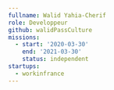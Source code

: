 ```yaml
---
fullname: Walid Yahia-Cherif
role: Developpeur
github: walidPassCulture
missions:
  - start: '2020-03-30'
    end: '2021-03-30'
    status: independent
startups:
  - workinfrance
---
```

